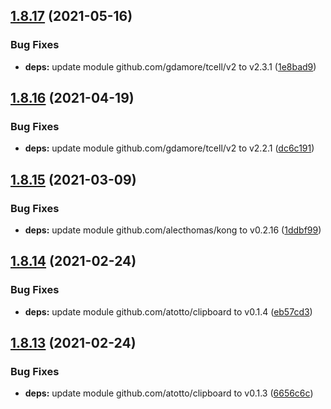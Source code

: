 ## [1.8.17](https://github.com/dds/aoc2019/compare/v1.8.16...v1.8.17) (2021-05-16)


### Bug Fixes

* **deps:** update module github.com/gdamore/tcell/v2 to v2.3.1 ([1e8bad9](https://github.com/dds/aoc2019/commit/1e8bad993e687e3488790ab226706992b530751c))



## [1.8.16](https://github.com/dds/aoc2019/compare/v1.8.15...v1.8.16) (2021-04-19)


### Bug Fixes

* **deps:** update module github.com/gdamore/tcell/v2 to v2.2.1 ([dc6c191](https://github.com/dds/aoc2019/commit/dc6c191a02ef1044b645d88a5fc9866aaa866e40))



## [1.8.15](https://github.com/dds/aoc2019/compare/v1.8.14...v1.8.15) (2021-03-09)


### Bug Fixes

* **deps:** update module github.com/alecthomas/kong to v0.2.16 ([1ddbf99](https://github.com/dds/aoc2019/commit/1ddbf991c5a98daac6bedd155e16f5c4a037559f))



## [1.8.14](https://github.com/dds/aoc2019/compare/v1.8.13...v1.8.14) (2021-02-24)


### Bug Fixes

* **deps:** update module github.com/atotto/clipboard to v0.1.4 ([eb57cd3](https://github.com/dds/aoc2019/commit/eb57cd30ba04e123105b2ce56ec689e4d0642c32))



## [1.8.13](https://github.com/dds/aoc2019/compare/v1.8.12...v1.8.13) (2021-02-24)


### Bug Fixes

* **deps:** update module github.com/atotto/clipboard to v0.1.3 ([6656c6c](https://github.com/dds/aoc2019/commit/6656c6c66bce92c9040b6848ee8d822aef194e10))



